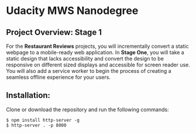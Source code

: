 
# Udacity MWS Nanodegree

## Project Overview: Stage 1

For the **Restaurant Reviews** projects, you will incrementally convert a static webpage to a mobile-ready web application. In **Stage One**, you will take a static design that lacks accessibility and convert the design to be responsive on different sized displays and accessible for screen reader use. You will also add a service worker to begin the process of creating a seamless offline experience for your users.

## Installation:

Clone or download the repository and run the following commands:

```console
$ npm install http-server -g  
$ http-server . -p 8000
```
